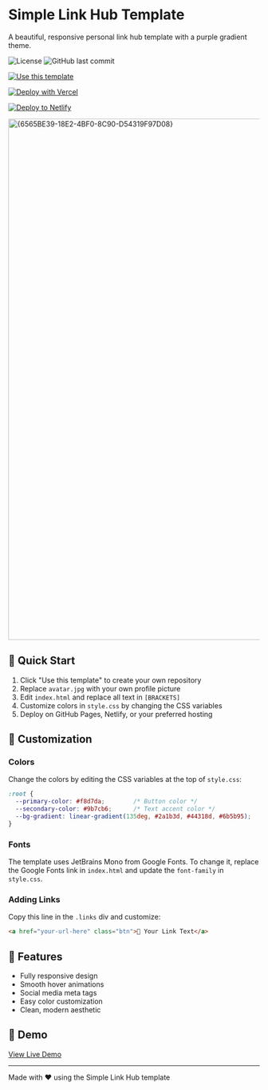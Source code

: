 # Simple Link Hub Template
A beautiful, responsive personal link hub template with a purple gradient theme.

![License](https://img.shields.io/github/license/clovetwilight3/Simple-Link-Hub-Template)
![GitHub last commit](https://img.shields.io/github/last-commit/clovetwilight3/Simple-Link-Hub-Template)

[![Use this template](https://img.shields.io/badge/use%20this-template-blue?logo=github)](https://github.com/new?template_name=Simple-Link-Hub-Template&template_owner=CloveTwilight3)

[![Deploy with Vercel](https://vercel.com/button)](https://vercel.com/new/clone?repository-url=https%3A%2F%2Fgithub.com%2FCloveTwilight3%2FSimple-Link-Hub-Template)

[![Deploy to Netlify](https://www.netlify.com/img/deploy/button.svg)](https://app.netlify.com/start/deploy?repository=https://github.com/CloveTwilight3/Simple-Link-Hub-Template)

<img width="1920" height="1042" alt="{6565BE39-18E2-4BF0-8C90-D54319F97D08}" src="https://github.com/user-attachments/assets/bd59fbd6-50cd-4f14-b26c-6aeaa6447e9a" />


## 🚀 Quick Start

1. Click "Use this template" to create your own repository
2. Replace `avatar.jpg` with your own profile picture
3. Edit `index.html` and replace all text in `[BRACKETS]`
4. Customize colors in `style.css` by changing the CSS variables
5. Deploy on GitHub Pages, Netlify, or your preferred hosting

## 🎨 Customization

### Colors
Change the colors by editing the CSS variables at the top of `style.css`:
```css
:root {
  --primary-color: #f8d7da;        /* Button color */
  --secondary-color: #9b7cb6;      /* Text accent color */
  --bg-gradient: linear-gradient(135deg, #2a1b3d, #44318d, #6b5b95);
}
```

### Fonts
The template uses JetBrains Mono from Google Fonts. To change it, replace the Google Fonts link in `index.html` and update the `font-family` in `style.css`.

### Adding Links
Copy this line in the `.links` div and customize:
```html
<a href="your-url-here" class="btn">🔗 Your Link Text</a>
```

## 📱 Features
- Fully responsive design
- Smooth hover animations
- Social media meta tags
- Easy color customization
- Clean, modern aesthetic

## 🌟 Demo
[View Live Demo](https://clovetwilight3.co.uk)

---
Made with ❤️ using the Simple Link Hub template
